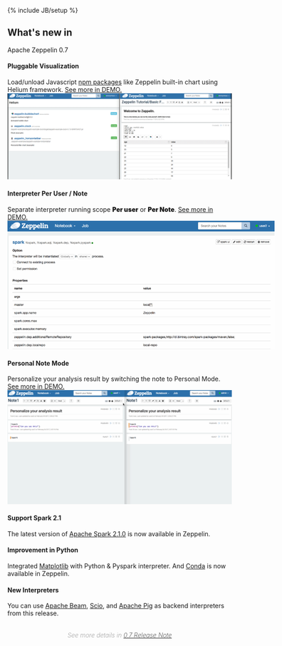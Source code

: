 <!--
Licensed under the Apache License, Version 2.0 (the "License");
you may not use this file except in compliance with the License.
You may obtain a copy of the License at

http://www.apache.org/licenses/LICENSE-2.0

Unless required by applicable law or agreed to in writing, software
distributed under the License is distributed on an "AS IS" BASIS,
WITHOUT WARRANTIES OR CONDITIONS OF ANY KIND, either express or implied.
See the License for the specific language governing permissions and
limitations under the License.
-->
{% include JB/setup %}

<div class="new">
  <div class="container">
    <h2>What's new in</h2>
    <span class="newZeppelin center-block">Apache Zeppelin 0.7</span>
    <div class="border row">
      <div class="border col-md-4 col-sm-4">
        <h4>Pluggable Visualization</h4>
        <div class="first">
          <p>
            Load/unload Javascript 
            <a href="https://www.npmjs.com/" target="_blank">npm packages</a>
            like Zeppelin built-in chart using Helium framework.
            <a class="thumbnail" href="#thumb">
              See more in DEMO.<span><img src="./assets/themes/zeppelin/img/helium.gif" /></span>
            </a>
          </p>
        </div>
      </div>
      <div class="border col-md-4 col-sm-4">
        <h4>Interpreter Per User / Note</h4>
        <div class="second">
        <p>
          Separate interpreter running scope 
          <span style="font-weight: 900; font-style: initial;">Per user</span> or 
          <span style="font-weight: 900; font-style: initial;">Per Note</span>.
          <a class="thumbnail text-center" href="#thumb">
            See more in DEMO.
            <span><img src="./assets/themes/zeppelin/img/scope.gif" style="max-width: 600px" /></span>
          </a>
        </p>
        </div>
      </div>
      <div class="border col-md-4 col-sm-4">
        <h4>Personal Note Mode</h4>
        <div class="third">
        <p>
          Personalize your analysis result by switching the note to Personal Mode.  
          <a class="thumbnail text-center third" href="#thumb">
            See more in DEMO.
            <span><img src="./assets/themes/zeppelin/img/personalize.gif" /></span>
          </a>
        </p>
        </div>
      </div>
    </div>
    <div class="border row">
      <div class="border col-md-4 col-sm-4">
        <h4>Support Spark 2.1</h4>
        <p>
          The latest version of <a href="http://spark.apache.org/releases/spark-release-2-1-0.html" target="_blank">Apache Spark 2.1.0</a> is now available in Zeppelin.
        </p>
      </div>
      <div class="border col-md-4 col-sm-4">
        <h4>Improvement in Python</h4>
        <p>
          Integrated
          <a href="./docs/latest/interpreter/python.html#matplotlib-integration" target="_blank">Matplotlib</a>
          with Python & Pyspark interpreter. And 
          <a href="./docs/latest/interpreter/python.html#conda" target="_blank">Conda</a>
          is now available in Zeppelin. 
        </p>
      </div>
      <div class="border col-md-4 col-sm-4">
        <h4>New Interpreters</h4>
        <p>
        You can use
        <a href="https://beam.apache.org/" target="_blank">Apache Beam</a>, 
        <a href="https://github.com/spotify/scio" target="_blank">Scio</a>, and
        <a href="https://pig.apache.org/" target="_blank">Apache Pig</a> as backend interpreters from this release.
        </p>
      </div>
    </div>
    <div class="col-md-12 col-sm-12 col-xs-12 text-center">
      <p style="text-align:center; margin-top: 32px; font-size: 14px; color: gray; font-weight: 200; font-style: italic; padding-bottom: 0;">See more details in 
        <a href="./releases/zeppelin-release-0.7.0.html">0.7 Release Note</a>
      </p>
    </div>
  </div>
</div>
